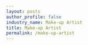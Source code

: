 ```yaml
---
layout: posts 
author_profile: false 
industry_name: Make-up Artist
title: Make-up Artist
permalink: /make-up-artist
---
```

